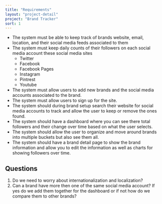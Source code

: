 ```yaml
---
title: "Requirements"
layout: "project-detail"
project: "Brand Tracker"
sort: 1
---
```


- The system must be able to keep track of brands website, email, location, and their social media feeds associated to them
- The system must keep daily counts of their followers on each social media account these social media sites
  - Twitter
  - Facebook
  - Facebook Pages
  - Instagram
  - Pintrest
  - Youtube
- The system must allow users to add new brands and the social media accounts associated to the brand.
- The system must allow users to sign up for the site.
- The system should during brand setup search their website for social media accounts to track and allow the user to keep or remove the ones found.
- The system should have a dashboard where you can see there total followers and their change over time based on what the user selects.
- The system should allow the user to organize and move around brands into multiple buckets but also see them all.
- The system should have a brand detail page to show the brand information and allow you to edit the information as well as charts for showing followers over time.

## Questions

1. Do we need to worry about internationalization and localization?
1. Can a brand have more then one of the same social media account? If yes do we add them together for the dashboard or if not how do we compare them to other brands?
